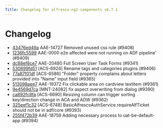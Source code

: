 ```yaml
---
Title: Changelog for alfresco-ng2-components v6.7.1
---
```


# Changelog

- [43476ed49a](git@github.com:Alfresco/alfresco-ng2-components/commit/43476ed49a) AAE-14727 Removed unused css rule (#9408)
- [1236fc5599](git@github.com:Alfresco/alfresco-ng2-components/commit/1236fc5599) AAE-0000 e2e affected were not running on ADF pipeline&#39; (#9409)
- [dc88ef8ce7](git@github.com:Alfresco/alfresco-ng2-components/commit/dc88ef8ce7) AAE-20480 Full Screen User Task Forms (#9341)
- [530899fd51](git@github.com:Alfresco/alfresco-ng2-components/commit/530899fd51) [ACS-6924] Rename tags and categories plugins (#9406)
- [77a87f01df](git@github.com:Alfresco/alfresco-ng2-components/commit/77a87f01df) [ACS-6586] &#34;Folder&#34; property complains about letters provided into &#34;Name&#34; input field (#9365)
- [513098aee7](git@github.com:Alfresco/alfresco-ng2-components/commit/513098aee7) AAE-19372 Fix clickable area on cardview textitem (#9361)
- [9e4569d7ca](git@github.com:Alfresco/alfresco-ng2-components/commit/9e4569d7ca) [MNT-24082] fix aspect overwriting from dialog (#9390)
- [ca892fc8fa](git@github.com:Alfresco/alfresco-ng2-components/commit/ca892fc8fa) [ACS-6690] Resizing column can trigger sorting key/direction change in ACA and ADW (#9362)
- [325eef1c32](git@github.com:Alfresco/alfresco-ng2-components/commit/325eef1c32) [ACS-6748] BasicAlfrescoAuthService.requireAlfTicket should not be in adf/core (#9393)
- [255f472b39](git@github.com:Alfresco/alfresco-ng2-components/commit/255f472b39) AAE-18759 Adding necessary process to uat-be-default-app (#9394)

